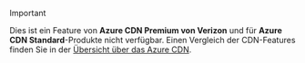 > [!IMPORTANT]
> Dies ist ein Feature von **Azure CDN Premium von Verizon** und für **Azure CDN Standard**-Produkte nicht verfügbar.  Einen Vergleich der CDN-Features finden Sie in der [Übersicht über das Azure CDN](../articles/cdn/cdn-overview.md#azure-cdn-features). 
> 
> 

